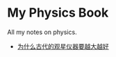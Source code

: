 # My Physics Book

All my notes on physics.

- [为什么古代的观星仪器要越大越好](https://github.com/jiyanjiang/My_Physics_Book/blob/main/Errors.md)
